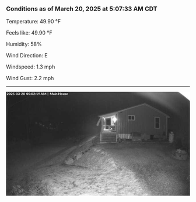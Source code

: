 ### Conditions as of March 20, 2025 at 5:07:33 AM CDT 

Temperature: 49.90 &deg;F

Feels like: 49.90 &deg;F

Humidity: 58%

Wind Direction: E

Windspeed: 1.3 mph

Wind Gust: 2.2 mph

---

<img src="./images/latest.jpeg"/>

